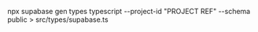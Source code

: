 npx supabase gen types typescript --project-id "PROJECT REF" --schema public > src/types/supabase.ts